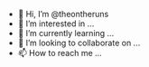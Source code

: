 - 👋 Hi, I’m @theontheruns
- 👀 I’m interested in ...
- 🌱 I’m currently learning ...
- 💞️ I’m looking to collaborate on ...
- 📫 How to reach me ...

<!---
theontheruns/theontheruns is a ✨ special ✨ repository because its `README.md` (this file) appears on your GitHub profile.
You can click the Preview link to take a look at your changes.
--->
